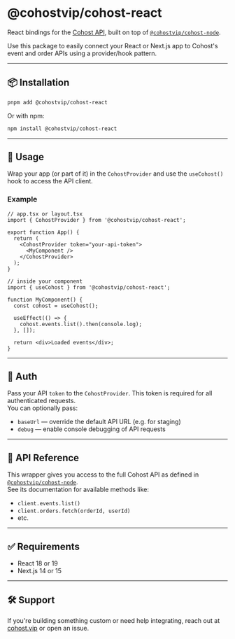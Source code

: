 # @cohostvip/cohost-react

React bindings for the [Cohost API](https://cohost.vip), built on top of [`@cohostvip/cohost-node`](https://www.npmjs.com/package/@cohostvip/cohost-node).

Use this package to easily connect your React or Next.js app to Cohost's event and order APIs using a provider/hook pattern.

---

## 📦 Installation

```bash
pnpm add @cohostvip/cohost-react
```

Or with npm:

```bash
npm install @cohostvip/cohost-react
```

---

## 🚀 Usage

Wrap your app (or part of it) in the `CohostProvider` and use the `useCohost()` hook to access the API client.

### Example

```tsx
// app.tsx or layout.tsx
import { CohostProvider } from '@cohostvip/cohost-react';

export function App() {
  return (
    <CohostProvider token="your-api-token">
      <MyComponent />
    </CohostProvider>
  );
}
```

```tsx
// inside your component
import { useCohost } from '@cohostvip/cohost-react';

function MyComponent() {
  const cohost = useCohost();

  useEffect(() => {
    cohost.events.list().then(console.log);
  }, []);

  return <div>Loaded events</div>;
}
```

---

## 🔐 Auth

Pass your API `token` to the `CohostProvider`. This token is required for all authenticated requests.  
You can optionally pass:

- `baseUrl` — override the default API URL (e.g. for staging)
- `debug` — enable console debugging of API requests

---

## 📘 API Reference

This wrapper gives you access to the full Cohost API as defined in [`@cohostvip/cohost-node`](https://www.npmjs.com/package/@cohostvip/cohost-node).  
See its documentation for available methods like:

- `client.events.list()`
- `client.orders.fetch(orderId, userId)`
- etc.

---

## ✅ Requirements

- React 18 or 19
- Next.js 14 or 15

---

## 🛠️ Support

If you're building something custom or need help integrating, reach out at [cohost.vip](https://cohost.vip) or open an issue.

